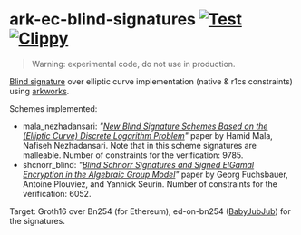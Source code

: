 # ark-ec-blind-signatures [![Test](https://github.com/aragonzkresearch/ark-ec-blind-signatures/workflows/Test/badge.svg)](https://github.com/aragonzkresearch/ark-ec-blind-signatures/actions?query=workflow%3ATest) [![Clippy](https://github.com/aragonzkresearch/ark-ec-blind-signatures/workflows/Clippy/badge.svg)](https://github.com/aragonzkresearch/ark-ec-blind-signatures/actions?query=workflow%3AClippy)

> Warning: experimental code, do not use in production.

[Blind signature](https://en.wikipedia.org/wiki/Blind_signature) over elliptic curve implementation (native & r1cs constraints) using [arkworks](https://github.com/arkworks-rs).

Schemes implemented:
- mala_nezhadansari: *"[New Blind Signature Schemes Based on the (Elliptic Curve) Discrete Logarithm Problem](https://sci-hub.st/10.1109/iccke.2013.6682844)"* paper by Hamid Mala, Nafiseh Nezhadansari. Note that in this scheme signatures are malleable. Number of constraints for the verification: 9785.
- shcnorr_blind: *"[Blind Schnorr Signatures and Signed ElGamal Encryption in the Algebraic Group Model](https://eprint.iacr.org/2019/877)"* paper by Georg Fuchsbauer, Antoine Plouviez, and Yannick Seurin. Number of constraints for the verification: 6052.


Target: Groth16 over Bn254 (for Ethereum), ed-on-bn254 ([BabyJubJub](https://github.com/barryWhiteHat/baby_jubjub)) for the signatures.
